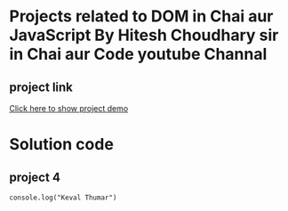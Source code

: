 # Projects related to DOM in Chai aur JavaScript By Hitesh Choudhary sir in Chai aur Code youtube Channal

## project link 
[Click here to show project demo](https://dom-project-chaiaurcode-1rfaej.stackblitz.io/4-GuessTheNumber/index.html?)

# Solution code

## project 4
```
console.log("Keval Thumar")
```